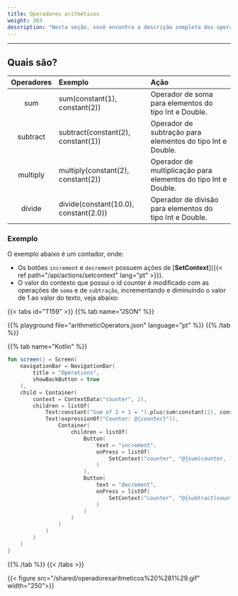 ```yaml
---
title: Operadores aritméticos
weight: 363
description: "Nesta seção, você encontra a descrição completa dos operadores numéricos."
---
```


---

## Quais são?

| Operadores | Exemplo              | Ação                                                           |
| :--------: | :------------------- | :------------------------------------------------------------- |
|    sum     | sum(constant(1), constant(2))      | Operador de soma para elementos do tipo Int e Double.          |
|  subtract  | subtract(constant(2), constant(1)) | Operador de subtração para elementos do tipo Int e Double.     |
|  multiply  | multiply(constant(2), constant(2)) | Operador de multiplicação para elementos do tipo Int e Double. |
|   divide   | divide(constant(10.0), constant(2.0))   | Operador de divisão para elementos do tipo Int e Double.       |

### Exemplo

O exemplo abaixo é um contador, onde:
- Os botões `increment` e `decrement` possuem ações de [**SetContext**]({{< ref path="/api/actions/setcontext" lang="pt" >}}).
- O valor do contexto que possui o id counter é modificado com as operações de `soma` e de `subtração`, incrementando e diminuindo o valor de 1 ao valor do texto, veja abaixo:

{{< tabs id="T159" >}}
{{% tab name="JSON" %}}

<!-- json-playground:arithmeticOperators.json
{
  "_beagleComponent_": "beagle:screenComponent",
  "navigationBar": {
    "title": "Operations",
    "showBackButton": true
  },
  "child": {
    "_beagleComponent_": "beagle:container",
    "children": [
      {
        "_beagleComponent_": "beagle:text",
        "text": "Sum of 2 + 1 = @{sum(2, 1)}"
      },
      {
        "_beagleComponent_": "beagle:text",
        "text": "Counter: @{counter}"
      },
      {
        "_beagleComponent_": "beagle:button",
        "text": "increment",
        "onPress": [
          {
            "_beagleAction_": "beagle:setContext",
            "contextId": "counter",
            "value": "@{sum(counter, 1)}"
          }
        ]
      },
      {
        "_beagleComponent_": "beagle:button",
        "text": "decrement",
        "onPress": [
          {
            "_beagleAction_": "beagle:setContext",
            "contextId": "counter",
            "value": "@{subtract(counter, 1)}"
          }
        ]
      }
    ],
    "context": {
      "id": "counter",
      "value": 2
    }
  }
}
-->

{{% playground file="arithmeticOperators.json" language="pt" %}}
{{% /tab %}}

{{% tab name="Kotlin" %}}

```kotlin
fun screen() = Screen(
    navigationBar = NavigationBar(
        title = "Operations",
        showBackButton = true
    ),
    child = Container(
        context = ContextData("counter", 2),
        children = listOf(
            Text(constant("Sum of 2 + 1 = ").plus(sum(constant(2), constant(1)).toBindString())),
            Text(expressionOf("Counter: @{counter}")),
                Container(
                    children = listOf(
                        Button(
                            text = "increment",
                            onPress = listOf(
                                SetContext("counter", "@{sum(counter, 1)}")
                            )
                        ),
                        Button(
                            text = "decrement",
                            onPress = listOf(
                                SetContext("counter", "@{subtract(counter, 1)}")
                            )
                        )
                    )
                )
            )
        )
    )
}
```

{{% /tab %}}
{{< /tabs >}}

{{< figure src="/shared/operadoresaritmeticos%20%281%29.gif" width="250">}}
